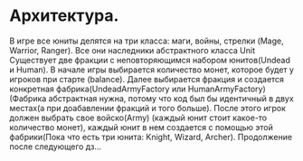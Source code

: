 # Архитектура.

В игре все юниты делятся на три класса: маги, войны, стрелки (Mage, Warrior, Ranger). Все они наследники абстрактного класса Unit Существует две фракции с неповторяющимся набором юнитов(Undead и Human). 
В начале игры выбирается количество монет, которое будет у игроков при старте (balance). Далее выбирается фракция и создается конкретная фабрика(UndeadArmyFactory или HumanArmyFactory) (Фабрика абстрактная нужна, потому что код был бы идентичный в двух местах(а при доабавлении фракций и того больше). После этого игрок должен выбрать свое войско(Army) (каждый юнит стоит какое-то количество монет), каждый юнит в нем создается с помощью этой фабрики(Пока что есть три юнита: Knight, Wizard, Archer). Продолжение после следующего дз...
